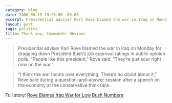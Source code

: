```yaml
---
category: blog
date: 2006-05-15 19:23:00 -05:00
excerpt: Presidential adviser Karl Rove blamed the war in Iraq on Monday for dragging down President Bush’s job approval ratings in public opinion polls.
layout: post
tags: politics
title: Thank you, Commander Obvious
---
```


> Presidential adviser Karl Rove blamed the war in Iraq on Monday for dragging down President Bush’s job approval ratings in public opinion polls. “People like this president,” Rove said. “They’re just sour right now on the war.”

> “I think the war looms over everything. There’s no doubt about it,” Rove said during a question-and-answer session after a speech on the economy at the conservative think tank.

Full story: [Rove Blames Iraq War for Low Bush Numbers](http://news.yahoo.com/s/ap/20060515/ap_on_go_pr_wh/rove_iraq)